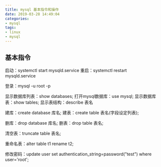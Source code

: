 ```yaml
---
title: mysql 基本指令和操作
date: 2019-03-28 14:49:04
categories:
- mysql
tags:
- linux
- mysql
---
```


## 基本指令

启动：systemctl start mysqld.service
重启：systemctl restart mysqld.service

登录：mysql -u root -p

显示数据库列表：show databases;
打开mysql数据库：use mysql;
显示数据库表：show tables;
显示表结构：describe 表名

建库：create database 库名;
建表：create table 表名(字段设定列表);

删库：drop database 库名;
删表：drop table 表名;

清空表：truncate table 表名;

重命名表：alter table t1 rename t2;

修改密码：update user set authentication_string=password("test") where user='root';
